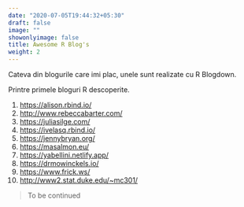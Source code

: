 ```yaml
---
date: "2020-07-05T19:44:32+05:30"
draft: false
image: ""
showonlyimage: false
title: Awesome R Blog's
weight: 2
---
```


Cateva din blogurile care imi plac, unele sunt realizate cu R Blogdown.
<!--more-->

Printre primele bloguri R descoperite.

  1. https://alison.rbind.io/
  2. http://www.rebeccabarter.com/
  3. https://juliasilge.com/
  4. https://ivelasq.rbind.io/
  5. https://jennybryan.org/
  6. https://masalmon.eu/
  7. https://yabellini.netlify.app/
  8. https://drmowinckels.io/
  9. https://www.frick.ws/
 10. http://www2.stat.duke.edu/~mc301/

> To be continued
